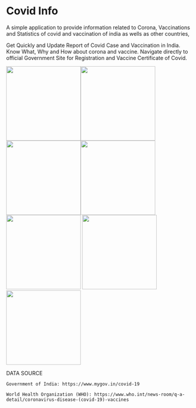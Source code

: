 # Covid Info

A simple application to provide information related to Corona, Vaccinations and Statistics of covid and vaccination of india as wells as other countries,

Get Quickly and Update Report of Covid Case and Vaccination in India. Know What, Why and How about corona and vaccine. Navigate directly to official Government Site for Registration and Vaccine Certificate of Covid.


<img src="https://user-images.githubusercontent.com/40181783/129962724-49cd2861-6f72-4ca5-aaab-14ba9c029ba4.png" width="200"><img src="https://user-images.githubusercontent.com/40181783/129962783-fd2d9892-90cf-48e7-882f-f30f7c959849.png" width="200"><img src="https://user-images.githubusercontent.com/40181783/129962796-b6b57375-e9e0-4018-bd2d-509a05d7a345.png" width="200"><img src="https://user-images.githubusercontent.com/40181783/129962805-ffe3d099-faa8-4ec1-81bb-b60ecb75c2f5.png" width="200">
<img src="https://user-images.githubusercontent.com/40181783/129962817-dcbeba3c-06b3-42e5-bf32-811dd78f1974.png" width="200">
<img src="https://user-images.githubusercontent.com/40181783/129962832-8bbe8ef0-ece7-418d-a9eb-4a9f943f989c.png" width="200">
<img src="https://user-images.githubusercontent.com/40181783/129962836-d4a21ae0-3e09-4cb3-9ed9-d8d73e33f2a6.png" width="200">

DATA SOURCE
  
    Government of India: https://www.mygov.in/covid-19
    
    World Health Organization (WHO): https://www.who.int/news-room/q-a-detail/coronavirus-disease-(covid-19)-vaccines
